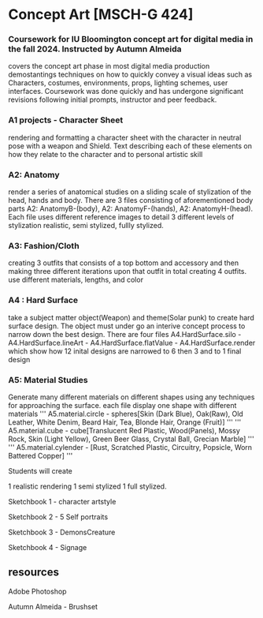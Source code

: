 # Concept Art [MSCH-G 424]  
### Coursework for IU Bloomington concept art for digital media in the fall 2024. Instructed by Autumn Almeida
covers the concept art phase in most digital media production demostantings techniques on how to quickly convey a visual ideas such as Characters, costumes, environments, props, lighting schemes, user interfaces. Coursework was done quickly and has undergone significant revisions following initial prompts, instructor and peer feedback.



### A1 projects - Character Sheet
rendering and formatting a character sheet with the character in neutral pose with a weapon and Shield. Text describing each of these elements on how they relate to the character and to personal artistic skill 


### A2: Anatomy
render a series of anatomical studies on a sliding scale of stylization of the head, hands and body. There are 3 files consisting of aforementioned body parts A2: AnatomyB-(body), A2: AnatomyF-(hands), A2: AnatomyH-(head). Each file uses different reference images to detail 3 different levels of stylization realistic, semi stylized, fullly stylized. 


### A3: Fashion/Cloth
creating 3 outfits that consists of a top bottom and accessory and then making three different iterations upon that outfit in total creating 4 outfits. use different materials, lengths, and color


### A4 : Hard Surface
take a subject matter object(Weapon) and theme(Solar punk) to create hard surface design. The object must under go an interive concept process to narrow down the best design. There are four files A4.HardSurface.silo - A4.HardSurface.lineArt - A4.HardSurface.flatValue - A4.HardSurface.render which show how 12 inital designs are narrowed to 6 then 3 and to 1 final design

### A5: Material Studies
Generate many different materials on different shapes using any techniques for approaching the surface. each file display one shape with different materials 
'''
A5.material.circle - spheres[Skin (Dark Blue), Oak(Raw), Old Leather, White Denim, Beard Hair, Tea, Blonde Hair, Orange (Fruit)]
'''
'''
A5.material.cube - cube[Translucent Red Plastic, Wood(Panels), Mossy Rock, Skin (Light Yellow), Green Beer Glass, Crystal Ball, Grecian Marble]
'''
'''
A5.material.cylender - [Rust, Scratched Plastic, Circuitry, Popsicle, Worn Battered Copper]
'''


Students will create

1 realistic rendering
1 semi stylized
1 full stylized. 

Sketchbook 1 - character artstyle

Sketchbook 2 - 5 Self portraits

Sketchbook 3 - DemonsCreature

Sketchbook 4 - Signage


## resources

Adobe Photoshop

Autumn Almeida - Brushset
